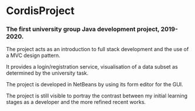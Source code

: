 # CordisProject
### The first university group Java development project, 2019-2020.

The project acts as an introduction to full stack development and the use of a MVC design pattern. 

It provides a login/registration service, visualisation of a data subset as determined by the university task. 

The project is developed in NetBeans by using its form editor for the GUI. 

The project is still visible to portray the contrast between my initial learning stages as a developer and the more refined recent works.

